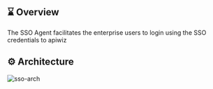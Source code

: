 ## ⌛ Overview
The SSO Agent facilitates the enterprise users to login using the SSO credentials to apiwiz

## ⚙️ Architecture

![sso-arch](https://user-images.githubusercontent.com/85753274/153143339-88ebccb9-a45b-441b-8140-8444bd64d3e4.png)

